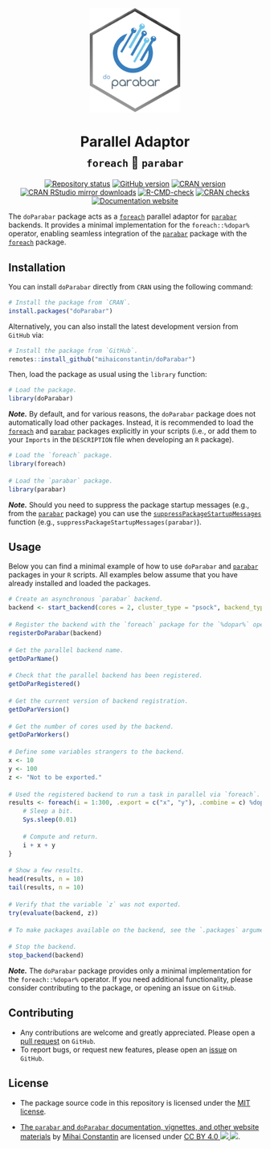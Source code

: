 <p align="center">
    <a href="https://parabar.mihaiconstantin.com">
        <img width="180px" src="man/figures/logo.png" alt="parabar logo"/>
    </a>
</p>

<h1 align="center">
    Parallel Adaptor
    <br>
    <sub><code style="display:inline">foreach</code> &#x1F50C; <code style="display:inline">parabar</code></sub>
</h1>

<!-- badges: start -->
<p align="center">
    <a href="https://www.repostatus.org/#active"><img src="https://www.repostatus.org/badges/latest/active.svg" alt="Repository status"/></a>
    <a href="https://github.com/mihaiconstantin/doParabar/releases"><img src="https://img.shields.io/github/v/release/mihaiconstantin/doParabar?display_name=tag&sort=semver" alt="GitHub version"/></a>
    <a href="https://cran.r-project.org/package=doParabar "><img src="https://www.r-pkg.org/badges/version/doParabar" alt="CRAN version"/></a>
    <a href="https://www.r-pkg.org/pkg/doParabar"><img src="https://cranlogs.r-pkg.org/badges/grand-total/doParabar" alt="CRAN RStudio mirror downloads"/></a>
    <a href="https://github.com/mihaiconstantin/doParabar/actions"><img src="https://github.com/mihaiconstantin/doParabar/workflows/R-CMD-check/badge.svg" alt="R-CMD-check" /></a>
    <a href="https://cran.r-project.org/web/checks/check_results_doParabar.html"><img src="https://badges.cranchecks.info/worst/doParabar.svg" alt="CRAN checks"/></a>
    <a href="https://parabar.mihaiconstantin.com/articles/foreach"><img src="https://img.shields.io/badge/docs-website-brightgreen" alt="Documentation website"/></a>
</p>
<!-- badges: end -->

The `doParabar` package acts as a
[`foreach`](https://CRAN.R-project.org/package=foreach) parallel adaptor for
[`parabar`](https://parabar.mihaiconstantin.com) backends. It provides a minimal
implementation for the `foreach::%dopar%` operator, enabling seamless
integration of the [`parabar`](https://parabar.mihaiconstantin.com) package with
the [`foreach`](https://CRAN.R-project.org/package=foreach)  package.

## Installation

You can install `doParabar` directly from `CRAN` using the following command:

```r
# Install the package from `CRAN`.
install.packages("doParabar")
```

Alternatively, you can also install the latest development version from `GitHub`
via:

```r
# Install the package from `GitHub`.
remotes::install_github("mihaiconstantin/doParabar")
```

Then, load the package as usual using the `library` function:

```r
# Load the package.
library(doParabar)
```

**_Note._** By default, and for various reasons, the `doParabar` package does
not automatically load other packages. Instead, it is recommended to load the
[`foreach`](https://CRAN.R-project.org/package=foreach) and
[`parabar`](https://parabar.mihaiconstantin.com) packages explicitly in your
scripts (i.e., or add them to your `Imports` in the `DESCRIPTION` file when
developing an `R` package).

```r
# Load the `foreach` package.
library(foreach)

# Load the `parabar` package.
library(parabar)
```

**_Note._** Should you need to suppress the package startup messages (e.g., from
the [`parabar`](https://parabar.mihaiconstantin.com) package) you can use the
[`suppressPackageStartupMessages`](https://stat.ethz.ch/R-manual/R-devel/library/base/html/message.html)
function (e.g., `suppressPackageStartupMessages(parabar)`).

## Usage

Below you can find a minimal example of how to use `doParabar` and
[`parabar`](https://parabar.mihaiconstantin.com) packages in your `R` scripts.
All examples below assume that you have already installed and loaded the
packages.

```r
# Create an asynchronous `parabar` backend.
backend <- start_backend(cores = 2, cluster_type = "psock", backend_type = "async")

# Register the backend with the `foreach` package for the `%dopar%` operator.
registerDoParabar(backend)

# Get the parallel backend name.
getDoParName()

# Check that the parallel backend has been registered.
getDoParRegistered()

# Get the current version of backend registration.
getDoParVersion()

# Get the number of cores used by the backend.
getDoParWorkers()

# Define some variables strangers to the backend.
x <- 10
y <- 100
z <- "Not to be exported."

# Used the registered backend to run a task in parallel via `foreach`.
results <- foreach(i = 1:300, .export = c("x", "y"), .combine = c) %dopar% {
    # Sleep a bit.
    Sys.sleep(0.01)

    # Compute and return.
    i + x + y
}

# Show a few results.
head(results, n = 10)
tail(results, n = 10)

# Verify that the variable `z` was not exported.
try(evaluate(backend, z))

# To make packages available on the backend, see the `.packages` argument.

# Stop the backend.
stop_backend(backend)
```

**_Note._** The `doParabar` package provides only a minimal implementation for
the `foreach::%dopar%` operator. If you need additional functionality, please
consider contributing to the package, or opening an issue on `GitHub`.

## Contributing
- Any contributions are welcome and greatly appreciated. Please open a [pull
  request](https://github.com/mihaiconstantin/doParabar/pulls) on `GitHub`.
- To report bugs, or request new features, please open an
  [issue](https://github.com/mihaiconstantin/doParabar/issues) on `GitHub`.

## License
- The package source code in this repository is licensed under the [MIT
  license](https://opensource.org/license/mit).
- <p class="license-cc" xmlns:cc="https://creativecommons.org/ns#" xmlns:dct="https://purl.org/dc/terms/"><a property="dct:title" rel="cc:attributionURL" href="https://parabar.mihaiconstantin.com">The <code>parabar</code> and <code>doParabar</code> documentation, vignettes, and other website materials</a> by <a rel="cc:attributionURL dct:creator" property="cc:attributionName" href="https://mihaiconstantin.com">Mihai Constantin</a> are licensed under <a href="https://creativecommons.org/licenses/by/4.0/?ref=chooser-v1" target="_blank" rel="license noopener noreferrer" style="display:inline-block;">CC BY 4.0 <img style="height:22px!important" src="https://mirrors.creativecommons.org/presskit/icons/cc.svg?ref=chooser-v1"> <img style="height:22px!important" src="https://mirrors.creativecommons.org/presskit/icons/by.svg?ref=chooser-v1"></a>.</p>
